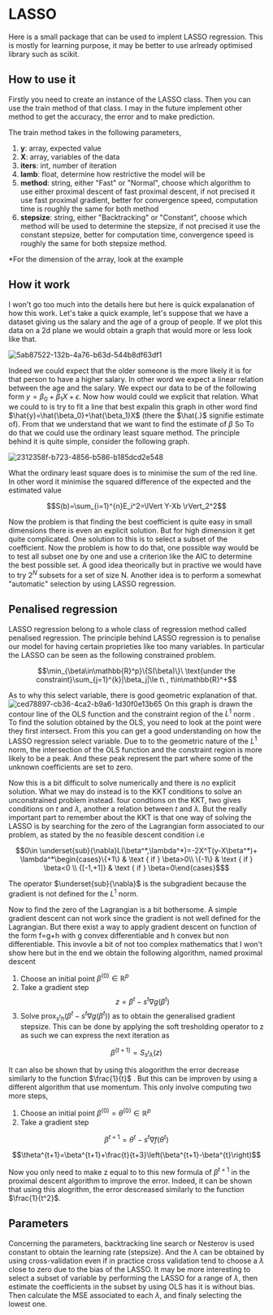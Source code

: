 # LASSO

Here is a small package that can be used to implent LASSO regression. This is mostly for learning purpose, it may be better to use arlready optimised library such as scikit.

## How to use it

Firstly you need to create an instance of the LASSO class. Then you can use the train method of that class. I may in the future implement other method
to get the accuracy, the error and to make prediction.

The train method takes in the following parameters,

1. **y**: array, expected value
2. **X**: array, variables of the data
3. **iters**: int, number of iteration
4. **lamb**: float, determine how restrictive the model will be
5. **method**: string, either "Fast" or "Normal", choose which algorithm to use either proximal descent of fast proximal descent, if not precised it use fast proximal gradient, better for convergence speed, computation time is roughly the same for both method
6. **stepsize**: string, either "Backtracking" or "Constant", choose which method will be used to determine the stepsize, if not precised it use the constant stepsize, better for computation time, convergence speed is roughly the same for both stepsize method.

*For the dimension of the array, look at the example

## How it work

I won't go too much into the details here but here is quick expalanation of how this work.
Let's take a quick example, let's suppose that we have a dataset giving us the salary and the age of a group of people. If we plot this data on a 
2d plane we would obtain a graph that would more or less look like that.

![5ab87522-132b-4a76-b63d-544b8df63df1](https://github.com/Doivssel/LASSO-/assets/172904759/e436c7d7-011d-4537-a397-55e51d554563)

Indeed we could expect that the older someone is the more likely it is for that person to have a higher salary. In other word we
expect a linear relation between the age and the salary. We expect our data to be of the 
following form $y=\beta_0+\beta_1X+\epsilon$. Now how would could we explicit that
relation. What we could to is try to fit a line that best expalin this graph in other word find
$\hat{y}=\hat{\beta_0}+\hat{\beta_1}X$ (there the $\hat{.}$ signifie estimate of). From that we understand that we 
want to find the estimate of $\beta$ So To do that
we could use the ordinary least square method. The principle behind it is quite simple, consider the 
following graph.

![2312358f-b723-4856-b586-b185dcd2e548](https://github.com/Doivssel/LASSO-/assets/172904759/1d6ea96f-96a7-431d-b4c8-a4b75cb44796)

What the ordinary least square does is to minimise the sum of the red line. In other word
it minimise the squared difference of the expected and the estimated value  
```math
S(b)=\sum_{i=1}^{n}E_i^2=\lVert Y-Xb \rVert_2^2
```

Now the problem is that finding the best coefficient is quite easy in small dimensions
there is even an explicit solution. But for high dimension it get quite complicated. One
solution to this is to select a subset of the coefficient. Now the problem is how to
do that, one possible way would be to test all subset one by one and use a criterion 
like the AIC to determine the best possible set. A good idea theorically but in practive
we would have to try $2^N$ subsets for a set of size N. Another idea is to perform
a somewhat "automatic" selection by using LASSO regression.

## Penalised regression

LASSO regression belong to a whole class of regression method called penalised regression. The principle
behind LASSO regression is to penalise our model for having certain proprieties like
too many variables. In particular the LASSO can be seen as the following constrained problem.

```math
\min_{\beta\in\mathbb{R}^p}\{S(\beta)\}\ \text{under the constraint}\sum_{j=1}^{k}|\beta_j|\le t\ , t\in\mathbb{R}^+
```
As to why this select variable, there is good geometric explanation of that.
![ced78897-cb36-4ca2-b9a6-1d30f0e13b65](https://github.com/Doivssel/LASSO-/assets/172904759/7570cc5c-0160-4a42-be29-ca9ff4933618)
On this graph is drawn the contour line of the OLS function and the constraint region of the $L^1$ norm .
To find the solution obtained by the OLS, you need to look at the point were they first
intersect. From this you can get a good understanding on how the LASSO regression select
variable. Due to to the geometric nature of the $L^1$ norm, the intersection of the OLS function and the constraint region
is more likely to be a peak. And these peak represent the part where some of the unknown coefficients are set to zero.

Now this is a bit difficult to solve numerically and there is no explicit solution. What
we may do instead is to the KKT conditions to solve an unconstrained problem instead.
four condtions on the KKT, two gives conditions on $t$ and $\lambda$, another a relation 
between $t$ and $\lambda$. But the really important part to remember about the KKT is that one way 
of solving the LASSO is by searching for the zero of the Lagrangian form associated to our problem, 
as stated by the no feasible descent condition i.e
```math
0\in \underset{sub}{\nabla}L(\beta^*,\lambda^*)=-2X^T(y-X\beta^*)+ \lambda^*\begin{cases}\{+1\} & \text { if } \beta>0\\ \{-1\} & \text { if } \beta<0 \\ {[-1,+1]} & \text { if } \beta=0\end{cases}$
```
The operator $\underset{sub}{\nabla}$ is the subgradient because the gradient is not defined for the $L^1$ norm.

Now to find the zero of the Lagrangian is a bit bothersome. A simple gradient descent can not
work since the gradient is not well defined for the Lagrangian. But there exist a way to apply
gradient descent on function of the form f=g+h with g convex differentiable and h convex
but non differentiable. This invovle a bit of not too complex mathematics that I won't show
here but in the end we obtain the following algorithm, named proximal descent

1. Choose  an initial point $\beta^{(0)}\in\mathbb{R}^p$
2. Take a gradient step $$z=\beta^t-s^t\nabla g(\beta^t)$$
3. Solve $\text{prox}_{s^th} (\beta^t-s^t\nabla g(\beta^t))$ as to obtain the generalised gradient stepsize. This can be done by applying the soft tresholding operator to z as such we can express the next iteration as

```math
\beta^{(t+1)}=S_{s^t\lambda}(z)
```

It can also be shown that by using this alogorithm the error decrease similarly to the function $\frac{1}{t}$
. 
But this can be improven by using a different algorithm that use momentum. This only involve computing two more steps, 

1. Choose  an initial point $\beta^{(0)}=\theta^{(0)}\in\mathbb{R}^p$
2. Take a gradient step
```math
\beta^{t+1}=\theta^{t}-s^{t} \nabla f\left(\theta^{t}\right)
```
```math
\theta^{t+1}=\beta^{t+1}+\frac{t}{t+3}\left(\beta^{t+1}-\beta^{t}\right)
```
Now you only need to make z equal to to this new formula of $\beta^{t+1}$ in the proximal descent algorithm to improve the error. Indeed, it can be shown that using this alogrithm, the error descreased similarly to the function $\frac{1}{t^2}$.

## Parameters

Concerning the parameters, backtracking line search or Nesterov is used constant to obtain the learning rate (stepsize). And the
$\lambda$ can be obtained by using cross-validation even if in practice cross validation tend to choose
a $\lambda$ close to zero due to the bias of the LASSO. It may be more interesting to select a subset of variable by performing the LASSO for a range of 
$\lambda$, then estimate the coefficients in the subset by using OLS has it is without bias. Then calculate the MSE associated to each $\lambda$, and finaly selecting the
lowest one. 
